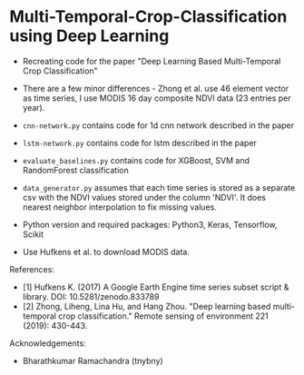 # Multi-Temporal-Crop-Classification using Deep Learning

* Recreating code for the paper "Deep Learning Based Multi-Temporal Crop Classification"

* There are a few minor differences - Zhong et al. use 46 element vector as time series, I use MODIS 16 day composite NDVI data (23 entries per year).

* ```cnn-network.py``` contains code for 1d cnn network described in the paper

* ```lstm-network.py``` contains code for lstm described in the paper

* ```evaluate_baselines.py``` contains code for XGBoost, SVM and RandomForest classification  

* ```data_generator.py``` assumes that each time series is stored as a separate csv with the NDVI values stored under the column 'NDVI'. It does nearest neighbor interpolation to fix missing values.

* Python version and required packages: Python3, Keras, Tensorflow, Scikit

* Use Hufkens et al. to download MODIS data.


References:
* [1] Hufkens K. (2017) A Google Earth Engine time series subset script & library. DOI: 10.5281/zenodo.833789
* [2] Zhong, Liheng, Lina Hu, and Hang Zhou. "Deep learning based multi-temporal crop classification." Remote sensing of environment 221 (2019): 430-443.

Acknowledgements:
* Bharathkumar Ramachandra (tnybny)

